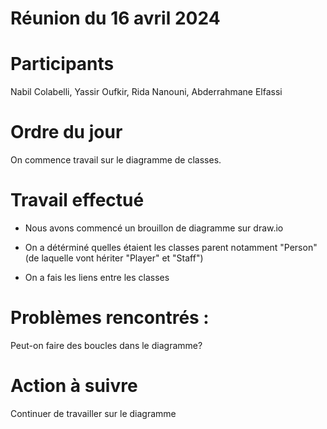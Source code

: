 # Réunion du 16 avril 2024


# Participants
Nabil Colabelli, Yassir Oufkir, Rida Nanouni, Abderrahmane Elfassi

# Ordre du jour
On commence travail sur le diagramme de classes.

# Travail effectué
- Nous avons commencé un brouillon de diagramme sur draw.io

- On a détérminé quelles étaient les classes parent notamment "Person" (de laquelle vont hériter "Player" et "Staff")

- On a fais les liens entre les classes

# Problèmes rencontrés :
Peut-on faire des boucles dans le diagramme?

# Action à suivre
Continuer de travailler sur le diagramme



